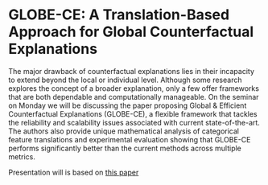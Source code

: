 # GLOBE-CE: A Translation-Based Approach for Global Counterfactual Explanations

The major drawback of counterfactual explanations lies in their incapacity to extend beyond the local or individual level. Although some research explores the concept of a broader explanation, only a few offer frameworks that are both dependable and computationally manageable. On the seminar on Monday we will be discussing the paper proposing Global & Efficient Counterfactual Explanations (GLOBE-CE), a flexible framework that tackles the reliability and scalability issues associated with current state-of-the-art. The authors also provide unique mathematical analysis of categorical feature translations and experimental evaluation showing that GLOBE-CE performs significantly better than the current methods across multiple metrics.


Presentation will is based on [this paper](https://icml.cc/virtual/2023/poster/23706)